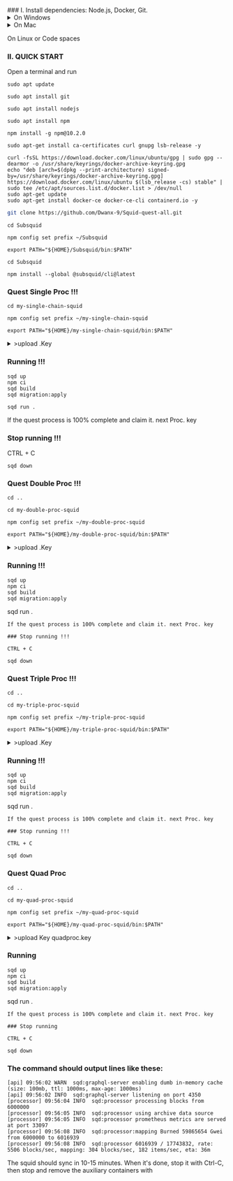 <p align="center">
</p>
### I. Install dependencies: Node.js, Docker, Git.

<details>
<summary>On Windows</summary>

1. Enable [Hyper-V](https://learn.microsoft.com/en-us/virtualization/hyper-v-on-windows/quick-start/enable-hyper-v).
2. Install [Docker for Windows](https://docs.docker.com/desktop/install/windows-install/).
3. Install NodeJS LTS using the [official installer](https://nodejs.org/en/download).
4. Install [Git for Windows](https://git-scm.com/download/win).

In all installs it is OK to leave all the options at their default values. You will need a terminal to complete this tutorial - [WSL](https://learn.microsoft.com/en-us/windows/wsl/install) bash is the preferred option.
</details>

<details>
<summary>On Mac</summary>

1. Install [Docker for Mac](https://docs.docker.com/desktop/install/mac-install/).
2. Install Git using the [installer](https://sourceforge.net/projects/git-osx-installer/) or by [other means](https://git-scm.com/download/mac).
3. Install NodeJS LTS using the [official installer](https://nodejs.org/en/download).
</details>

On Linux or Code spaces

### II. QUICK START 

Open a terminal and run


```
sudo apt update
```
```
sudo apt install git
```
```
sudo apt install nodejs
```

```
sudo apt install npm
```

```
npm install -g npm@10.2.0
```
```
sudo apt-get install ca-certificates curl gnupg lsb-release -y
```
```
curl -fsSL https://download.docker.com/linux/ubuntu/gpg | sudo gpg --dearmor -o /usr/share/keyrings/docker-archive-keyring.gpg
echo "deb [arch=$(dpkg --print-architecture) signed-by=/usr/share/keyrings/docker-archive-keyring.gpg] https://download.docker.com/linux/ubuntu $(lsb_release -cs) stable" | sudo tee /etc/apt/sources.list.d/docker.list > /dev/null
sudo apt-get update
sudo apt-get install docker-ce docker-ce-cli containerd.io -y
```
```bash
git clone https://github.com/Dwanx-9/Squid-quest-all.git
```
```
cd Subsquid
```
```
npm config set prefix ~/Subsquid
```
```
export PATH="${HOME}/Subsquid/bin:$PATH"
```
```
cd Subsquid
```
```
npm install --global @subsquid/cli@latest
```

### Quest Single Proc !!!

```
cd my-single-chain-squid
```
```
npm config set prefix ~/my-single-chain-squid
```
```
export PATH="${HOME}/my-single-chain-squid/bin:$PATH"
```

<details>
<summary>>upload .Key</summary>
Press "Get Key" button in the quest card to obtain the `singleProc.key` key file. Save it to the `./query-gateway/keys` subfolder of the squid folder. The file will be used by the query gateway container.

</details>

### Running !!!
```
sqd up
npm ci
sqd build
sqd migration:apply
```
```
sqd run .
```
If the quest process is 100% complete and claim it. next Proc. key

### Stop running !!!

CTRL + C
```
sqd down
```
### Quest Double Proc !!!
```
cd ..
```
```
cd my-double-proc-squid
```
```
npm config set prefix ~/my-double-proc-squid
```
```
export PATH="${HOME}/my-double-proc-squid/bin:$PATH"
```
<details>
<summary>>upload .Key</summary>
Press "Get Key" button in the quest card to obtain the `doubleProc.key` key file. Save it to the `./query-gateway/keys` subfolder of the squid folder. The file will be used by the query gateway container.
</details>

### Running !!!
```
sqd up
npm ci
sqd build
sqd migration:apply
```
sqd run .
```
If the quest process is 100% complete and claim it. next Proc. key

### Stop running !!!

CTRL + C
```
```
sqd down
```
### Quest Triple Proc !!!
```
cd ..
```
```
cd my-triple-proc-squid
```
```
npm config set prefix ~/my-triple-proc-squid
```
```
export PATH="${HOME}/my-triple-proc-squid/bin:$PATH"
```

<details>
<summary>>upload .Key</summary>
Press "Get Key" button in the quest card to obtain the `tripleProc.key` key file. Save it to the `./query-gateway/keys` subfolder of the squid folder. The file will be used by the query gateway container.

</details>

### Running !!!
```
sqd up
npm ci
sqd build
sqd migration:apply
```
sqd run .
```
If the quest process is 100% complete and claim it. next Proc. key

### Stop running !!!

CTRL + C
```
```
sqd down
```

### Quest Quad Proc 
```
cd ..
```
```
cd my-quad-proc-squid
```
```
npm config set prefix ~/my-quad-proc-squid
```
```
export PATH="${HOME}/my-quad-proc-squid/bin:$PATH"
```
<details>
<summary>>upload Key quadproc.key</summary>
Press "Get Key" button in the quest card to obtain the `quadProc.key` key file. Save it to the `./query-gateway/keys` subfolder of the squid folder. The file will be used by the query gateway container.
</details>

### Running

```
sqd up
npm ci
sqd build
sqd migration:apply
```
sqd run .
```
If the quest process is 100% complete and claim it. next Proc. key

### Stop running

CTRL + C
```
```
sqd down
```

### The command should output lines like these:
   ```
   [api] 09:56:02 WARN  sqd:graphql-server enabling dumb in-memory cache (size: 100mb, ttl: 1000ms, max-age: 1000ms)
   [api] 09:56:02 INFO  sqd:graphql-server listening on port 4350
   [processor] 09:56:04 INFO  sqd:processor processing blocks from 6000000
   [processor] 09:56:05 INFO  sqd:processor using archive data source
   [processor] 09:56:05 INFO  sqd:processor prometheus metrics are served at port 33097
   [processor] 09:56:08 INFO  sqd:processor:mapping Burned 59865654 Gwei from 6000000 to 6016939
   [processor] 09:56:08 INFO  sqd:processor 6016939 / 17743832, rate: 5506 blocks/sec, mapping: 304 blocks/sec, 182 items/sec, eta: 36m
   ```
   The squid should sync in 10-15 minutes. When it's done, stop it with Ctrl-C, then stop and remove the auxiliary containers with
   ```bash

